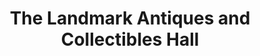 ---
title: "The Landmark Antiques and Collectibles Hall"
url: /mission-viejo/the-landmark-antiques-and-collectibles-hall/
shop: antiques
---